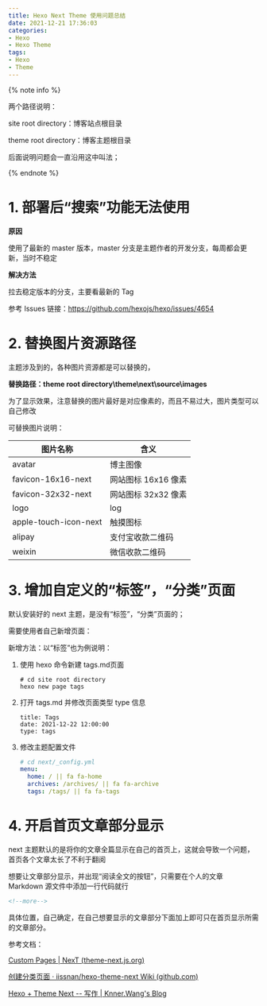 ```yaml
---
title: Hexo Next Theme 使用问题总结
date: 2021-12-21 17:36:03
categories:
- Hexo
- Hexo Theme
tags:
- Hexo
- Theme
---
```




{% note info %}

两个路径说明：

site root directory：博客站点根目录

theme root directory：博客主题根目录

后面说明问题会一直沿用这中叫法；

{% endnote %}

# 1. 部署后“搜索”功能无法使用

**原因**

使用了最新的 master 版本，master 分支是主题作者的开发分支，每周都会更新，当时不稳定

<!--more-->

**解决方法**

拉去稳定版本的分支，主要看最新的 Tag



参考 Issues 链接：https://github.com/hexojs/hexo/issues/4654



# 2. 替换图片资源路径

主题涉及到的，各种图片资源都是可以替换的，

**替换路径：theme root directory\theme\next\source\images**

为了显示效果，注意替换的图片最好是对应像素的，而且不易过大，图片类型可以自己修改

可替换图片说明：

| 图片名称              | 含义                |
| --------------------- | ------------------- |
| avatar                | 博主图像            |
| favicon-16x16-next    | 网站图标 16x16 像素 |
| favicon-32x32-next    | 网站图标 32x32 像素 |
| logo                  | log                 |
| apple-touch-icon-next | 触摸图标            |
| alipay                | 支付宝收款二维码    |
| weixin                | 微信收款二维码      |



# 3. 增加自定义的“标签”，“分类”页面

默认安装好的 next 主题，是没有“标签”，“分类”页面的；

需要使用者自己新增页面：

新增方法：以“标签”也为例说明：

1. 使用 hexo 命令新建 tags.md页面

   ```shell
   # cd site root directory
   hexo new page tags
   ```

2. 打开 tags.md 并修改页面类型 type 信息

   ```
   title: Tags
   date: 2021-12-22 12:00:00
   type: tags
   ```

3. 修改主题配置文件

   ```yaml
   # cd next/_config.yml
   menu:
     home: / || fa fa-home
     archives: /archives/ || fa fa-archive
     tags: /tags/ || fa fa-tags
   ```

# 4. 开启首页文章部分显示

next 主题默认的是将你的文章全篇显示在自己的首页上，这就会导致一个问题，首页各个文章太长了不利于翻阅

想要让文章部分显示，并出现“阅读全文的按钮”，只需要在个人的文章 Markdown 源文件中添加一行代码就行

```xml
<!--more-->
```

具体位置，自己确定，在自己想要显示的文章部分下面加上即可只在首页显示所需的文章部分。



参考文档：

[Custom Pages | NexT (theme-next.js.org)](https://theme-next.js.org/docs/theme-settings/custom-pages.html?highlight=categories#Adding-«Tags»-Page)

[创建分类页面 · iissnan/hexo-theme-next Wiki (github.com)](https://github.com/iissnan/hexo-theme-next/wiki/创建分类页面)

[Hexo + Theme Next -- 写作 | Knner.Wang's Blog](https://knner.wang/2019/11/03/Hexo-ThemeNext-Writing.html)

